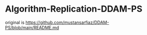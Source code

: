 # Algorithm-Replication-DDAM-PS
original is https://github.com/mustansarfiaz/DDAM-PS/blob/main/README.md
